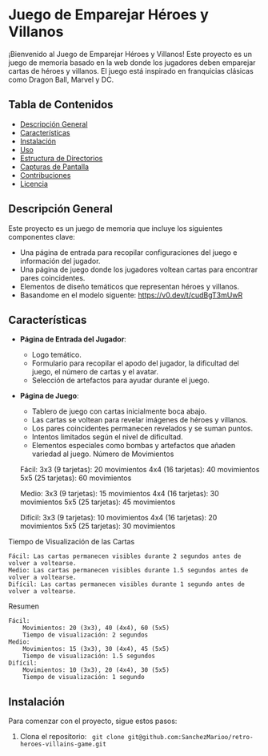 
# Juego de Emparejar Héroes y Villanos

¡Bienvenido al Juego de Emparejar Héroes y Villanos! Este proyecto es un juego de memoria basado en la web donde los jugadores deben emparejar cartas de héroes y villanos. El juego está inspirado en franquicias clásicas como Dragon Ball, Marvel y DC.

## Tabla de Contenidos
- [Descripción General](#descripción-general)
- [Características](#características)
- [Instalación](#instalación)
- [Uso](#uso)
- [Estructura de Directorios](#estructura-de-directorios)
- [Capturas de Pantalla](#capturas-de-pantalla)
- [Contribuciones](#contribuciones)
- [Licencia](#licencia)

## Descripción General

Este proyecto es un juego de memoria que incluye los siguientes componentes clave:
- Una página de entrada para recopilar configuraciones del juego e información del jugador.
- Una página de juego donde los jugadores voltean cartas para encontrar pares coincidentes.
- Elementos de diseño temáticos que representan héroes y villanos.
- Basandome en el modelo siguente: https://v0.dev/t/cudBgT3mUwR

## Características

- **Página de Entrada del Jugador**:
    - Logo temático.
    - Formulario para recopilar el apodo del jugador, la dificultad del juego, el número de cartas y el avatar.
    - Selección de artefactos para ayudar durante el juego.

- **Página de Juego**:
    - Tablero de juego con cartas inicialmente boca abajo.
    - Las cartas se voltean para revelar imágenes de héroes y villanos.
    - Los pares coincidentes permanecen revelados y se suman puntos.
    - Intentos limitados según el nivel de dificultad.
    - Elementos especiales como bombas y artefactos que añaden variedad al juego.
    Número de Movimientos

    Fácil:
        3x3 (9 tarjetas): 20 movimientos
        4x4 (16 tarjetas): 40 movimientos
        5x5 (25 tarjetas): 60 movimientos

    Medio:
        3x3 (9 tarjetas): 15 movimientos
        4x4 (16 tarjetas): 30 movimientos
        5x5 (25 tarjetas): 45 movimientos

    Difícil:
        3x3 (9 tarjetas): 10 movimientos
        4x4 (16 tarjetas): 20 movimientos
        5x5 (25 tarjetas): 30 movimientos

Tiempo de Visualización de las Cartas

    Fácil: Las cartas permanecen visibles durante 2 segundos antes de volver a voltearse.
    Medio: Las cartas permanecen visibles durante 1.5 segundos antes de volver a voltearse.
    Difícil: Las cartas permanecen visibles durante 1 segundo antes de volver a voltearse.

Resumen

    Fácil:
        Movimientos: 20 (3x3), 40 (4x4), 60 (5x5)
        Tiempo de visualización: 2 segundos
    Medio:
        Movimientos: 15 (3x3), 30 (4x4), 45 (5x5)
        Tiempo de visualización: 1.5 segundos
    Difícil:
        Movimientos: 10 (3x3), 20 (4x4), 30 (5x5)
        Tiempo de visualización: 1 segundo

## Instalación

Para comenzar con el proyecto, sigue estos pasos:

1. Clona el repositorio:
     ` git clone git@github.com:SanchezMarioo/retro-heroes-villains-game.git`
